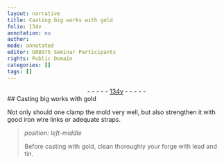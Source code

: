 ```yaml
---
layout: narrative
title: Casting big works with gold
folio: 134v
annotation: no
author:
mode: annotated
editor: GR8975 Seminar Participants
rights: Public Domain
categories: []
tags: []
---
```


 <div class="folio" align="center">- - - - - <a href="http://gallica.bnf.fr/ark:/12148/btv1b10500001g/f274.image" target="_blank">134v</a> - - - - - </div> 
## Casting big works with gold

 
 Not only should one clamp the mold very well, but also strengthen it with good iron wire links or adequate straps. 
 
> *position: left-middle*
> 
>  Before casting with gold, clean thoroughly your forge with lead and tin. 
 
